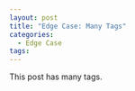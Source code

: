 ```yaml
---
layout: post
title: "Edge Case: Many Tags"
categories:
  - Edge Case
tags:
---
```


This post has many tags.